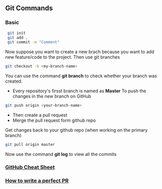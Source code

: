 ## Git Commands

### Basic
```bash
 git init
 git add .
 git commit -m "Comment"
 ```
Now suppose you want to create a new brach because you want to add new feature/code to the project. Then use git branches
```bash
git checkout -b <my-branch-name>
```
You can use the command **git branch** to check whether your branch was created.
- Every repository's firsst branch is named as **Master**
To push the changes in the new branch on GitHub
```bash
git push origin <your-branch-name>
```
- Then create a pull request
- Merge the pull request form github repo

Get changes back to your github repo (when working on the primary branch)
```bash
git pull origin master
```
Now use the command **git log** to view all the commits

### [GitHub Cheat Sheet](https://training.github.com/downloads/github-git-cheat-sheet.pdf)

### [How to write a perfect PR](https://github.blog/developer-skills/github/how-to-write-the-perfect-pull-request/)